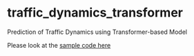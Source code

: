 # traffic_dynamics_transformer
Prediction of Traffic Dynamics using Transformer-based Model

Please look at the [ sample code here](http://github.com/enthusiasai/traffic_dynamics_transformer/blob/sample/README.md)
